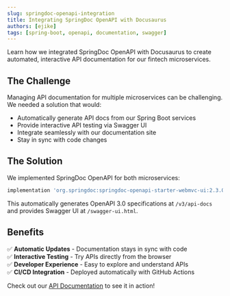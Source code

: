 ```yaml
---
slug: springdoc-openapi-integration
title: Integrating SpringDoc OpenAPI with Docusaurus
authors: [ejike]
tags: [spring-boot, openapi, documentation, swagger]
---
```


Learn how we integrated SpringDoc OpenAPI with Docusaurus to create automated, interactive API documentation for our fintech microservices.

<!-- truncate -->

## The Challenge

Managing API documentation for multiple microservices can be challenging. We needed a solution that would:

- Automatically generate API docs from our Spring Boot services
- Provide interactive API testing via Swagger UI
- Integrate seamlessly with our documentation site
- Stay in sync with code changes

## The Solution

We implemented SpringDoc OpenAPI for both microservices:

```gradle
implementation 'org.springdoc:springdoc-openapi-starter-webmvc-ui:2.3.0'
```

This automatically generates OpenAPI 3.0 specifications at `/v3/api-docs` and provides Swagger UI at `/swagger-ui.html`.

## Benefits

✅ **Automatic Updates** - Documentation stays in sync with code  
✅ **Interactive Testing** - Try APIs directly from the browser  
✅ **Developer Experience** - Easy to explore and understand APIs  
✅ **CI/CD Integration** - Deployed automatically with GitHub Actions

Check out our [API Documentation](/xml-sanitizer/overview) to see it in action!
